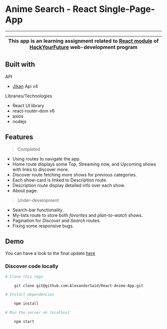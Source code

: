 # Anime Search - React Single-Page-App

---
|This app is an learning assignment related to [React module](https://github.com/HackYourFuture/React) of [HackYourFuture](https://hackyourfuture.net) web-development program|
|:---:|

## Built with

API

* [Jikan](https://docs.api.jikan.moe/) Api v4

Libraries/Technologies

* React UI library
* react-router-dom v6
* axios
* nodejs

## Features

> Completed

* Using routes to navigate the app.
* Home route displays some Top, Streaming now, and Upcoming shows with links to discover more.
* Discover route fetching more shows for previous categories.
* Each show-card is linked to Description route.
* Description route display detailed info over each show.
* About page.

> Under-development

* Search-bar functionality.
* My-lists route to store both *favorites* and *plan-to-watch* shows.
* Pagination for *Discover* and *Search* routes.
* Fixing some responsive bugs.

## Demo

You can have a look to the final update [here](https://hopeful-volhard-d49a60.netlify.app)

### Discover code locally

```bash
# Clone this repo

    git clone git@github.com:AlexanderSaid/React-Anime-App.git

# Install dependencies 

    npm install

# Run the server on localhost 

    npm start
```

